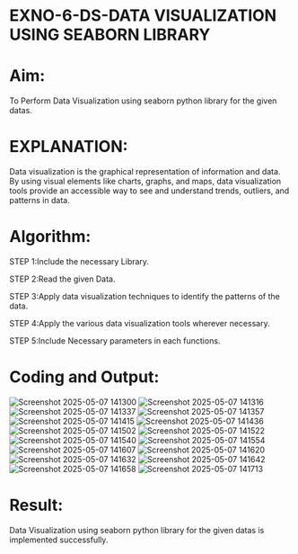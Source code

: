 # EXNO-6-DS-DATA VISUALIZATION USING SEABORN LIBRARY

# Aim:
  To Perform Data Visualization using seaborn python library for the given datas.

# EXPLANATION:
Data visualization is the graphical representation of information and data. By using visual elements like charts, graphs, and maps, data visualization tools provide an accessible way to see and understand trends, outliers, and patterns in data.

# Algorithm:
STEP 1:Include the necessary Library.

STEP 2:Read the given Data.

STEP 3:Apply data visualization techniques to identify the patterns of the data.

STEP 4:Apply the various data visualization tools wherever necessary.

STEP 5:Include Necessary parameters in each functions.

# Coding and Output:
![Screenshot 2025-05-07 141300](https://github.com/user-attachments/assets/d4da9b37-6b30-42c0-95fe-42250d286de4)
![Screenshot 2025-05-07 141316](https://github.com/user-attachments/assets/c9d034bb-cff6-480c-b5cc-38f253bece24)
![Screenshot 2025-05-07 141337](https://github.com/user-attachments/assets/4ff82e44-9bba-4dac-ad9a-424750eb7b02)
![Screenshot 2025-05-07 141357](https://github.com/user-attachments/assets/3f36e7f3-de85-4861-9f17-eab0edf0c306)
![Screenshot 2025-05-07 141415](https://github.com/user-attachments/assets/7923502b-6378-464b-a56b-092bea867458)
![Screenshot 2025-05-07 141436](https://github.com/user-attachments/assets/1c1c251d-22be-48e6-a446-f15b7aec2120)
![Screenshot 2025-05-07 141502](https://github.com/user-attachments/assets/9e2fcfd7-7a03-4002-bd95-c0308e85d679)
![Screenshot 2025-05-07 141522](https://github.com/user-attachments/assets/e381b915-5db6-4be4-bed3-6fcf2a023c37)
![Screenshot 2025-05-07 141540](https://github.com/user-attachments/assets/53985eaf-9bb2-4f70-8ce9-266dfe670dec)
![Screenshot 2025-05-07 141554](https://github.com/user-attachments/assets/49475b63-d3cf-4790-b4d4-3adc930747da)
![Screenshot 2025-05-07 141607](https://github.com/user-attachments/assets/c136b6ce-6ffd-4d9c-ab49-2f37ea6d8368)
![Screenshot 2025-05-07 141620](https://github.com/user-attachments/assets/2324309d-7e08-4a90-9bbb-c9aae7c40e0d)
![Screenshot 2025-05-07 141632](https://github.com/user-attachments/assets/305b56cf-737d-4cbc-b6d3-ab8ceaa9aa06)
![Screenshot 2025-05-07 141642](https://github.com/user-attachments/assets/3c461e70-2fc0-4cef-9d7d-27575ca0c7c1)
![Screenshot 2025-05-07 141658](https://github.com/user-attachments/assets/6ae531d9-0959-417c-8e29-4b3c357930fa)
![Screenshot 2025-05-07 141713](https://github.com/user-attachments/assets/fecf103e-e830-4476-88ab-51e0f631d2e3)

# Result:
   Data Visualization using seaborn python library for the given datas is implemented successfully.
